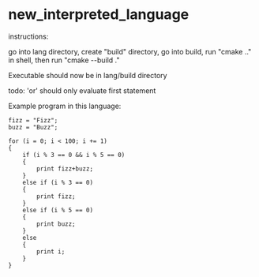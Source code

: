 # new_interpreted_language

instructions:

go into lang directory, create "build" directory, go into build, run "cmake .."
in shell, then run "cmake --build ."

Executable should now be in lang/build directory

todo: 'or' should only evaluate first statement

Example program in this language:
```
fizz = "Fizz";
buzz = "Buzz";

for (i = 0; i < 100; i += 1)
{
    if (i % 3 == 0 && i % 5 == 0)
    {
        print fizz+buzz;
    }
    else if (i % 3 == 0)
    {
        print fizz;
    }
    else if (i % 5 == 0)
    {
        print buzz;
    }
    else
    {
        print i;
    }
}
```
